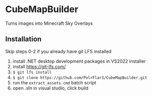 # CubeMapBuilder
Turns images into Minecraft Sky Overlays

## Installation
Skip steps 0-2 if you already have git LFS installed <br />

1) install .NET desktop development packages in VS2022 installer
2) install https://git-lfs.com/
3) `$ git lfs install`
4) `$ git clone https://github.com/PolrFlar3/CubeMapBuilder.git`
5) run the `extract_assets.cmd` batch script
6) open .sln in visual studio, click build